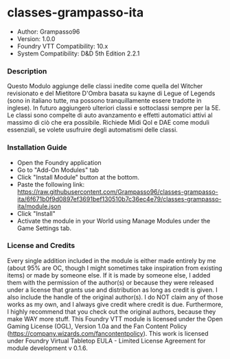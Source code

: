 # classes-grampasso-ita

* Author: Grampasso96
* Version: 1.0.0
* Foundry VTT Compatibility: 10.x
* System Compatibility: D&D 5th Edition 2.2.1

### Description
Questo Modulo aggiunge delle classi inedite come quella del Witcher revisionato e del Mietitore D'Ombra basata su kayne di Legue of Legends (sono in italiano tutte, ma possono tranquillamente essere tradotte in inglese). 
In futuro aggiungerò ulteriori classi e sottoclassi sempre per la 5E. Le classi sono compelte di auto avanzamento e effetti automatici attivi al massimo di ciò che era possibile. Richiede Midi Qol e DAE come moduli essenziali,
se volete usufruire degli automatismi delle classi. 

### Installation Guide

* Open the Foundry application
* Go to "Add-On Modules" tab
* Click "Install Module" button at the bottom.
* Paste the following link: https://raw.githubusercontent.com/Grampasso96/classes-grampasso-ita/6f671b0f9d0897ef3691bef130510b7c36ec4e79/classes-grampasso-ita/module.json
* Click "Install"
* Activate the module in your World using Manage Modules under the Game Settings tab.

### License and Credits
Every single addition included in the module is either made entirely by me (about 95% are OC, though I might sometimes take inspiration from existing items) or made by someone else. If it is made by someone else, I added them with the permission of the author(s) or because they were released under a license that grants use and distribution as long as credit is given. I also include the handle of the original author(s). I do NOT claim any of those works as my own, and I always give credit where credit is due. Furthermore, I highly recommend that you check out the original authors, because they make WAY more stuff.
This Foundry VTT module is licensed under the Open Gaming License (OGL), Version 1.0a and the Fan Content Policy (https://company.wizards.com/fancontentpolicy). This work is licensed under Foundry Virtual Tabletop EULA - Limited License Agreement for module development v 0.1.6.
